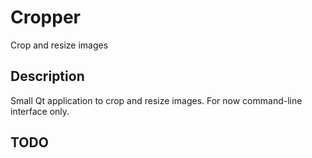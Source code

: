 Cropper
=======

Crop and resize images

Description
-----------

Small Qt application to crop and resize images. For now command-line interface only.

TODO
----

